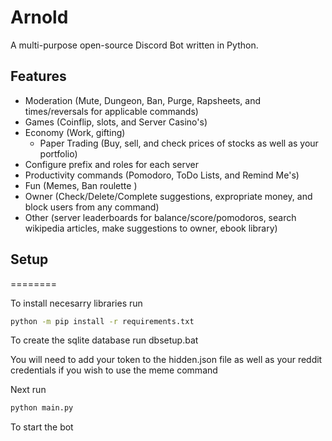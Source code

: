 # Arnold

A multi-purpose open-source Discord Bot written in Python.

## Features

- Moderation (Mute, Dungeon, Ban, Purge, Rapsheets, and times/reversals for applicable commands)
- Games (Coinflip, slots, and Server Casino's)
- Economy (Work, gifting)
    - Paper Trading (Buy, sell, and check prices of stocks as well as your portfolio)
- Configure prefix and roles for each server
- Productivity commands (Pomodoro, ToDo Lists, and Remind Me's)
- Fun (Memes, Ban roulette )
- Owner (Check/Delete/Complete suggestions, expropriate money, and block users from any command)
- Other (server leaderboards for balance/score/pomodoros, search wikipedia articles, make suggestions to owner, ebook library)

## Setup
========

To install necesarry libraries run
```bash
python -m pip install -r requirements.txt
```

To create the sqlite database run dbsetup.bat

You will need to add your token to the hidden.json file as well as your reddit credentials if you wish to use the meme command

Next run
```bash
python main.py
```


To start the bot


